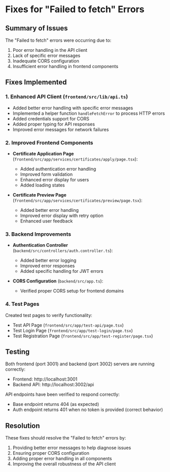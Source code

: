 # Fixes for "Failed to fetch" Errors

## Summary of Issues
The "Failed to fetch" errors were occurring due to:
1. Poor error handling in the API client
2. Lack of specific error messages
3. Inadequate CORS configuration
4. Insufficient error handling in frontend components

## Fixes Implemented

### 1. Enhanced API Client (`frontend/src/lib/api.ts`)
- Added better error handling with specific error messages
- Implemented a helper function `handleFetchError` to process HTTP errors
- Added credentials support for CORS
- Added proper typing for API responses
- Improved error messages for network failures

### 2. Improved Frontend Components
- **Certificate Application Page** (`frontend/src/app/services/certificates/apply/page.tsx`):
  - Added authentication error handling
  - Improved form validation
  - Enhanced error display for users
  - Added loading states

- **Certificate Preview Page** (`frontend/src/app/services/certificates/preview/page.tsx`):
  - Added better error handling
  - Improved error display with retry option
  - Enhanced user feedback

### 3. Backend Improvements
- **Authentication Controller** (`backend/src/controllers/auth.controller.ts`):
  - Added better error logging
  - Improved error responses
  - Added specific handling for JWT errors

- **CORS Configuration** (`backend/src/app.ts`):
  - Verified proper CORS setup for frontend domains

### 4. Test Pages
Created test pages to verify functionality:
- Test API Page (`frontend/src/app/test-api/page.tsx`)
- Test Login Page (`frontend/src/app/test-login/page.tsx`)
- Test Registration Page (`frontend/src/app/test-register/page.tsx`)

## Testing
Both frontend (port 3001) and backend (port 3002) servers are running correctly:
- Frontend: http://localhost:3001
- Backend API: http://localhost:3002/api

API endpoints have been verified to respond correctly:
- Base endpoint returns 404 (as expected)
- Auth endpoint returns 401 when no token is provided (correct behavior)

## Resolution
These fixes should resolve the "Failed to fetch" errors by:
1. Providing better error messages to help diagnose issues
2. Ensuring proper CORS configuration
3. Adding proper error handling in all components
4. Improving the overall robustness of the API client